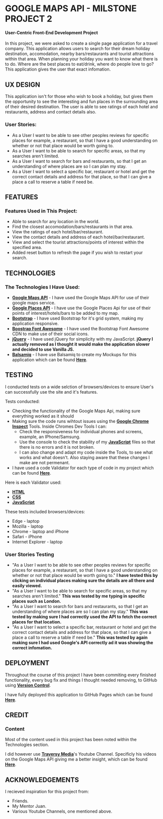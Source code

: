 # GOOGLE MAPS API - MILSTONE PROJECT 2
 
#### User-Centric Front-End Development Project

In this project, we were asked to create a single page application for a travel company. This application allows users to search for their
dream holiday destination, accomodation, nearby bars/restaurants and tourist attractions within that area. When planning your holiday you want to
know what there is to do. Where are the best places to eat/drink, where do people love to go? This application gives the user that exact 
infomation.

## UX DESIGN

This application isn't for those who wish to book a holiday, but gives them the opportunity to see the interesting and fun
places in the surrounding area of their desired destination. The user is able to see ratings of each hotel and restaurants, 
address and contact details also. 

### User Stories:

- As a User I want to be able to see other peoples reviews for specific places for example, a restaurant, so that I have a good understanding on whether or not that place would be worth going to.
- As a User I want to be able to search for specific areas, so that my searches aren't limited.
- As a User I want to search for bars and restaurants, so that I get an understanding of where places are so I can plan my stay.
- As a User I want to select a specific bar, restaurant or hotel and get the correct contact details and address for that place, so that I can give a place a call to reserve a table if need be.

## FEATURES

### Features Used in This Project:

- Able to search for any location in the world.
- Find the closest accomodation/bars/restaurants in that area.
- View the ratings of each hotel/bar/restaurant.
- View the contact details and address of each hotel/bar/restaurant.
- View and select the tourist attractions/points of interest within the specified area.
- Added reset button to refresh the page if you wish to restart your search.

## TECHNOLOGIES

### The Technologies I Have Used:

- **[Google Maps API](https://developers.google.com/maps/)** - I have used the Google Maps API for use of their google maps service.
- **[Google Places API](https://developers.google.com/places/web-service/intro)** - I have use the Google Places Api for use of their points of interest/hotels/bars to be added to my map.
- **[Bootstrap](https://getbootstrap.com/docs/3.3/getting-started/)** - I have used Bootstrap for it's grid system, making my application responsive.
- **[Boostrap Font Awesome](https://www.bootstrapcdn.com/fontawesome/)** - I have used the Bootstrap Font Awesome CDN to make use of their social icons.
- **[jQuery](https://jquery.com/download/)** - I have used jQuery for simplicity with my JavaScript. **jQuery I actually removed as I thought it would make the application slower and decided to use Vanilla JS.**
- **[Balsamiq](https://balsamiq.com/)** - I have use Balsamiq to create my Mockups for this application which can be found **[Here](https://github.com/CapitainHolmes/milestone-project-googleMaps/tree/master/mockups)**.


## TESTING

I conducted tests on a wide selction of browsers/devices to ensure User's can successfully use the site and it's features.

Tests conducted:

- Checking the functionality of the Google Maps Api, making sure everything worked as it should
- Making sure the code runs wihtout issues using the **[Google Chrome Inspect](https://developers.google.com/web/tools/chrome-devtools/shortcuts)** Tools.
Inside Chromes Dev Tools I can:
    - Check the responsiveness for individual phones and screens, example, an IPhone/Samsung.
    - Use the console to check the stability of my **[JavaScript](https://en.wikipedia.org/wiki/JavaScript)** files so that there is no errors and it is not broken.
    - I can also change and adapt my code inside the Tools, to see what works and what doesn't. Also staying aware that these changes I make are not permenant.
- I have used a code Validator for each type of code in my project which can be found **[Here](https://github.com/CapitainHolmes/milestone-project-googleMaps/tree/master/testing)**.

Here is each Validator used:

- **[HTML](https://html5.validator.nu/)**
- **[CSS](https://jigsaw.w3.org/css-validator/)**
- **[JavaScript](http://esprima.org/demo/validate.html)**


These tests included browsers/devices:

- Edge - laptop
- Mozilla - laptop
- Chrome - laptop and iPhone
- Safari - iPhone
- Internet Explorer - laptop

### User Stories Testing

- "As a User I want to be able to see other peoples reviews for specific places for example, a restaurant, so that I have a good understanding on whether or not that place would be worth going to." 
**I have tested this by clicking on individual places making sure the details are all there and easily viewed.**
- "As a User I want to be able to search for specific areas, so that my searches aren't limited." 
**This was tested by me typing in specific places such as London.**
- "As a User I want to search for bars and restaurants, so that I get an understanding of where places are so I can plan my stay."
**This was tested by making sure I had correctly used the API to fetch the correct places for that location.**
- "As a User I want to select a specific bar, restaurant or hotel and get the correct contact details and address for that place, so that I can give a place a call to reserve a table if need be."
**This was tested by again making sure I had used Google's API correctly ad it was showing the correct infomation.**

## DEPLOYMENT

Throughout the course of this project I have been commiting every finished functionality, every bug fix and things I thought needed removing, to GitHub
using **[Version Control](https://ourcodingclub.github.io/2017/02/27/git.html)**.

I have fully deployed this application to GitHub Pages which can be found **[Here](https://capitainholmes.github.io/milestone-project-googleMaps/)**.


## CREDIT

### Content

Most of the content used in this project has been noted within the Technologies section.

I did however use **[Traversy Media](https://www.youtube.com/channel/UC29ju8bIPH5as8OGnQzwJyA)**'s Youtube Channel. 
Specificly his videos on the Google Maps API giving me a better insight, which can be found **[Here](https://www.youtube.com/watch?v=Zxf1mnP5zcw&t=1355s)**.


## ACKNOWLEDGEMENTS

I recieved inspiration for this project from:

- Friends.
- My Mentor Juan.
- Various Youtube Channels, one mentioned above.